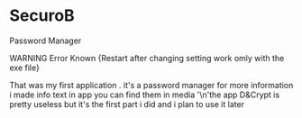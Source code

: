 # SecuroB
Password Manager

WARNING
   Error Known {Restart after changing setting work omly with the exe file}


That was my first application .
it's a password manager for more information i made info text in app
you can find them in media
'\n'the app D&Crypt is pretty useless but it's the first part i did and i plan to use it later

